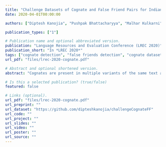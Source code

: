 ```yaml
---
title: "Challenge Datasets of Cognate and False Friend Pairs for Indian Languages"
date: 2020-04-01T00:00:00

authors: ["Diptesh Kanojia", "Pushpak Bhattacharyya", "Malhar Kulkarni", "Gholamreza Haffari" ]

publication_types: ["1"]

# Publication name and optional abbreviated version.
publication: "Language Resources and Evaluation Conference (LREC 2020)"
publication_short: "In *LREC 2020*"
tags: ["cognate detection", "false friends detection", "cognate dataset", "false friends dataset", "cross-lingual word embeddings", "embeddings", "resource", "theoretical"]
url_pdf: "files/lrec-2020-cognate.pdf"

# Abstract and optional shortened version.
abstract: "Cognates are present in multiple variants of the same text across different languages (e.g., hund in German and hound in English language mean dog). They pose a challenge to various Natural Language Processing (NLP) applications such as Machine Translation, Cross-lingual Sense Disambiguation, Computational Phylogenetics, and Information Retrieval. A possible solution to address this challenge is to identify cognates across language pairs. In this paper, we describe the creation of two cognate datasets for twelve Indian languages, namely Sanskrit, Hindi, Assamese, Oriya, Kannada, Gujarati, Tamil, Telugu, Punjabi, Bengali, Marathi, and Malayalam. We digitize the cognate data from an Indian language cognate dictionary and utilize linked Indian language Wordnets to generate cognate sets. Additionally, we use the Wordnet data to create a False Friends' dataset for eleven language pairs. We also evaluate the efficacy of our dataset using previously available baseline cognate detection approaches. We also perform a manual evaluation with the help of lexicographers and release the curated gold-standard dataset with this paper."

# Is this a selected publication? (true/false)
featured: false

# Links (optional).
url_pdf: "files/lrec-2020-cognate.pdf"
url_preprint: ""
url_dataset: "https://github.com/dipteshkanojia/challengeCognateFF"
url_code: ""
url_project: ""
url_slides: ""
url_video: ""
url_poster: ""
url_source: ""
---
```

